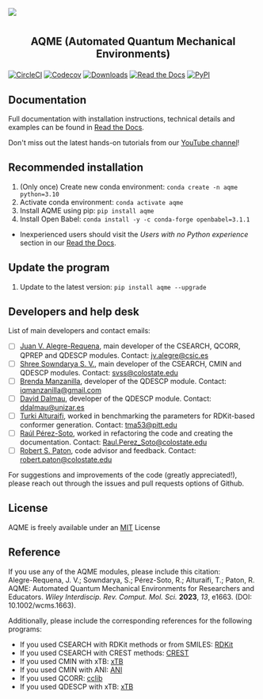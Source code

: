 ![](Logos/AQME_logo.jpg)
#
## <p align="center"> AQME (Automated Quantum Mechanical Environments)</p>



[![CircleCI](https://img.shields.io/circleci/build/github/jvalegre/aqme?label=Circle%20CI&logo=circleci)](https://app.circleci.com/pipelines/github/jvalegre/aqme)
[![Codecov](https://img.shields.io/codecov/c/github/jvalegre/aqme?label=Codecov&logo=codecov)](https://codecov.io/gh/jvalegre/aqme)
[![Downloads](https://img.shields.io/pepy/dt/aqme?label=Downloads&logo=pypi)](https://www.pepy.tech/projects/aqme)
[![Read the Docs](https://img.shields.io/readthedocs/aqme?label=Read%20the%20Docs&logo=readthedocs)](https://aqme.readthedocs.io/)
[![PyPI](https://img.shields.io/pypi/v/aqme)](https://pypi.org/project/aqme/)

## Documentation  
Full documentation with installation instructions, technical details and examples can be found in [Read the Docs](https://aqme.readthedocs.io).  

Don't miss out the latest hands-on tutorials from our [YouTube channel](https://www.youtube.com/channel/UCHRqI8N61bYxWV9BjbUI4Xw)!  

## Recommended installation
1. (Only once) Create new conda environment: `conda create -n aqme python=3.10`  
2. Activate conda environment: `conda activate aqme`  
3. Install AQME using pip: `pip install aqme`  
4. Install Open Babel: `conda install -y -c conda-forge openbabel=3.1.1`  

* Inexperienced users should visit the *Users with no Python experience* section in our [Read the Docs](https://aqme.readthedocs.io).

## Update the program
1. Update to the latest version: `pip install aqme --upgrade`  

## Developers and help desk
List of main developers and contact emails:  
  - [ ] [Juan V. Alegre-Requena](https://orcid.org/0000-0002-0769-7168), main developer of the CSEARCH, QCORR, QPREP and QDESCP modules. Contact: [jv.alegre@csic.es](mailto:jv.alegre@csic.es)  
  - [ ] [Shree Sowndarya S. V.](https://orcid.org/0000-0002-4568-5854), main developer of the CSEARCH, CMIN and QDESCP modules. Contact: [svss@colostate.edu](mailto:svss@colostate.edu)  
  - [ ] [Brenda Manzanilla](https://orcid.org/0000-0001-5955-6079), developer of the QDESCP module. Contact: [iqmanzanilla@gmail.com](mailto:iqmanzanilla@gmail.com)
  - [ ] [David Dalmau](https://orcid.org/0000-0002-2506-6546), developer of the QDESCP module. Contact: [ddalmau@unizar.es](mailto:ddalmau@unizar.es)  
  - [ ] [Turki Alturaifi](https://www.chem.pitt.edu/person/turki-alturaifi), worked in benchmarking the parameters for RDKit-based conformer generation. Contact: [tma53@pitt.edu](mailto:tma53@pitt.edu)  
  - [ ] [Raúl Pérez-Soto](https://orcid.org/0000-0002-6237-2155), worked in refactoring the code and creating the documentation. Contact: [Raul.Perez_Soto@colostate.edu](mailto:Raul.Perez_Soto@colostate.edu)  
  - [ ] [Robert S. Paton](https://orcid.org/0000-0002-0104-4166), code advisor and feedback. Contact: [robert.paton@colostate.edu](mailto:robert.paton@colostate.edu)  

For suggestions and improvements of the code (greatly appreciated!), please reach out through the issues and pull requests options of Github.  

## License
AQME is freely available under an [MIT](https://opensource.org/licenses/MIT) License  

## Reference
If you use any of the AQME modules, please include this citation:  
Alegre-Requena, J. V.; Sowndarya, S.; Pérez-Soto, R.; Alturaifi, T.; Paton, R. AQME: Automated Quantum Mechanical Environments for Researchers and Educators. *Wiley Interdiscip. Rev. Comput. Mol. Sci.* **2023**, *13*, e1663. (DOI: 10.1002/wcms.1663).  
  
Additionally, please include the corresponding references for the following programs:  
  * If you used CSEARCH with RDKit methods or from SMILES: [RDKit](https://www.rdkit.org)  
  * If you used CSEARCH with CREST methods: [CREST](https://crest-lab.github.io/crest-docs)  
  * If you used CMIN with xTB: [xTB](https://xtb-docs.readthedocs.io/en/latest/contents.html)  
  * If you used CMIN with ANI: [ANI](https://github.com/isayev/ASE_ANI)  
  * If you used QCORR: [cclib](https://cclib.github.io/)  
  * If you used QDESCP with xTB: [xTB](https://xtb-docs.readthedocs.io/en/latest/contents.html)
